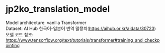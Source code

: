 # jp2ko_translation_model
Model architecture: vanilla Transformer  
Dataset: AI Hub 한국어-일본어 번역 말뭉치(https://aihub.or.kr/aidata/30723)  
모델 코드 참조: https://www.tensorflow.org/text/tutorials/transformer#training_and_checkpointing
